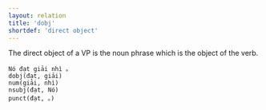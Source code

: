 ```yaml
---
layout: relation
title: 'dobj'
shortdef: 'direct object'
---
```


The direct object of a VP is the noun phrase which is the object of the verb.

<pre><code class="language-sdparse">Nó đạt giải nhì 。
dobj(đạt, giải)
num(giải, nhì)
nsubj(đạt, Nó)
punct(đạt, 。)
</code></pre>

<!-- Interlanguage links updated Út zář 29 20:23:40 CEST 2020 -->
